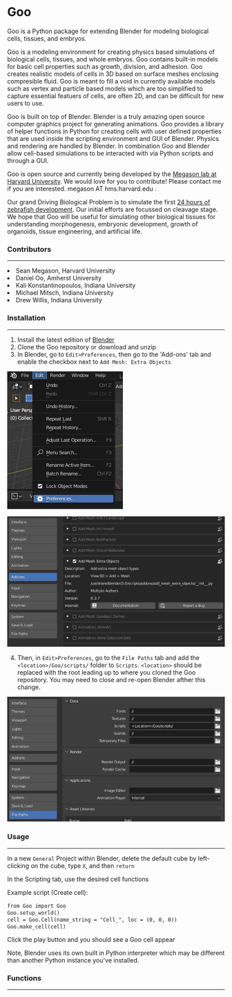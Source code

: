 # Goo
Goo is a Python package for extending Blender for modeling biological cells, tissues, and embryos. 

Goo is a modeling environment for creating physics based simulations of biological cells, tissues, and whole embryos. Goo contains built-in models for basic cell properties such as growth, division, and adhesion. Goo creates realistic models of cells in 3D based on surface meshes enclosing compresible fluid. Goo is meant to fill a void in currently available models such as vertex and particle based models which are too simplified to capture essential featuers of cells, are often 2D, and can be difficult for new users to use.

Goo is built on top of Blender. Blender is a truly amazing open source computer graphics project for generating animations. Goo provides a library of helper functions in Python for creating cells with user defined properties that are used inside the scripting environment and GUI of Blender. Physics and rendering are handled by Blender. In combination Goo and Blender allow cell-based simulations to be interacted with via Python scripts and through a GUI.

Goo is open source and currently being developed by the <a href="http://www.digitalfish.org">Megason lab at Harvard University</a>. We would love for you to contribute! Please contact me if you are interested. megason AT hms.harvard.edu .

Our grand Driving Biological Problem is to simulate the first <a href= "https://www.youtube.com/watch?v=RQ6vkDr_Dec">24 hours of zebrafish development</a>. Our initial efforts are focussed on cleavage stage. We hope that Goo will be useful for simulating other biological tissues for understanding morphogenesis, embryonic development, growth of organoids, tissue engineering, and artificial life.

### Contributors
___
<li>Sean Megason, Harvard University
<li>Daniel Oo, Amherst University
<li>Kali Konstantinopoulos, Indiana University
<li>Michael Mitsch, Indiana University
<li>Drew Willis, Indiana University

### Installation
---
1. Install the latest edition of [Blender](https://www.blender.org/download/)
2. Clone the Goo repository or download and unzip
3. In Blender, go to `Edit>Preferences`, then go to the 'Add-ons' tab and enable the checkbox next to `Add Mesh: Extra Objects`

![edit preferences](img/blender_edit_preferences.png)

![add mesh](img/blender_add_mesh.png)

4. Then, in `Edit>Preferences`, go to the `File Paths` tab and add the `<location>/Goo/scripts/` folder to `Scripts`. `<location>` should be replaced with the root leading up to where you cloned the Goo repository. You may need to close and re-open Blender afther this change.


![add path](img/blender_add_path.png)

### Usage
---
In a new `General` Project within Blender, delete the default cube by left-clicking on the cube, type `X`, and then `return`

In the Scripting tab, use the desired cell functions

Example script (Create cell):
```
from Goo import Goo
Goo.setup_world()
cell = Goo.Cell(name_string = "Cell_", loc = (0, 0, 0))
Goo.make_cell(cell)
```
Click the play button and you should see a Goo cell appear
  
Note, Blender uses its own built in Python interpreter which may be different than another Python instance you've installed.
  
### Functions
---
